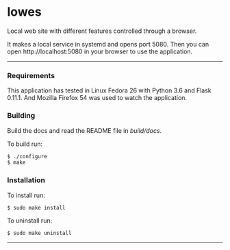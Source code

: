 
# lowes

Local web site with different features controlled through a browser.

It makes a local service in systemd and opens port 5080. Then you can open
http://localhost:5080 in your browser to use the application.

---

### Requirements

This application has tested in Linux Fedora 26 with Python 3.6 and Flask 0.11.1.
And Mozilla Firefox 54 was used to watch the application.


### Building

Build the docs and read the README file in _build/docs_.

To build run:

```sh
$ ./configure
$ make
```

### Installation

To install run:

```sh
$ sudo make install
```

To uninstall run:

```sh
$ sudo make uninstall
```

---
